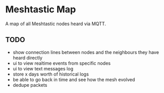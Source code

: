 # Meshtastic Map

A map of all Meshtastic nodes heard via MQTT.

## TODO

- show connection lines between nodes and the neighbours they have heard directly
- ui to view realtime events from specific nodes
- ui to view text messages log
- store x days worth of historical logs
- be able to go back in time and see how the mesh evolved
- dedupe packets

